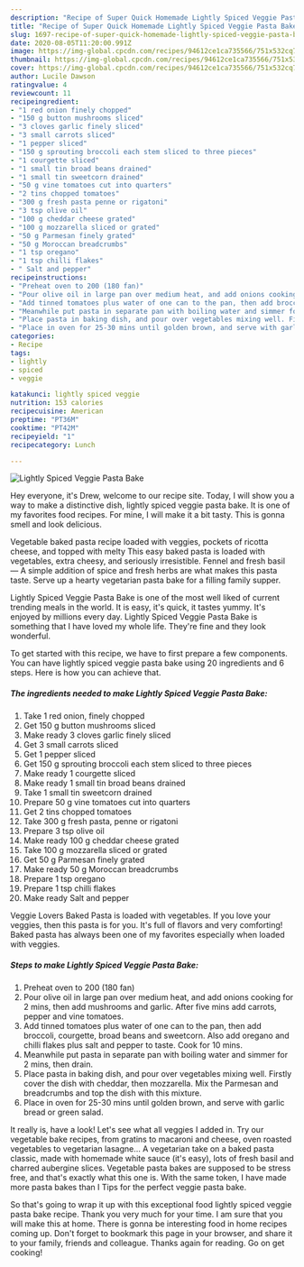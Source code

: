 ```yaml
---
description: "Recipe of Super Quick Homemade Lightly Spiced Veggie Pasta Bake"
title: "Recipe of Super Quick Homemade Lightly Spiced Veggie Pasta Bake"
slug: 1697-recipe-of-super-quick-homemade-lightly-spiced-veggie-pasta-bake
date: 2020-08-05T11:20:00.991Z
image: https://img-global.cpcdn.com/recipes/94612ce1ca735566/751x532cq70/lightly-spiced-veggie-pasta-bake-recipe-main-photo.jpg
thumbnail: https://img-global.cpcdn.com/recipes/94612ce1ca735566/751x532cq70/lightly-spiced-veggie-pasta-bake-recipe-main-photo.jpg
cover: https://img-global.cpcdn.com/recipes/94612ce1ca735566/751x532cq70/lightly-spiced-veggie-pasta-bake-recipe-main-photo.jpg
author: Lucile Dawson
ratingvalue: 4
reviewcount: 11
recipeingredient:
- "1 red onion finely chopped"
- "150 g button mushrooms sliced"
- "3 cloves garlic finely sliced"
- "3 small carrots sliced"
- "1 pepper sliced"
- "150 g sprouting broccoli each stem sliced to three pieces"
- "1 courgette sliced"
- "1 small tin broad beans drained"
- "1 small tin sweetcorn drained"
- "50 g vine tomatoes cut into quarters"
- "2 tins chopped tomatoes"
- "300 g fresh pasta penne or rigatoni"
- "3 tsp olive oil"
- "100 g cheddar cheese grated"
- "100 g mozzarella sliced or grated"
- "50 g Parmesan finely grated"
- "50 g Moroccan breadcrumbs"
- "1 tsp oregano"
- "1 tsp chilli flakes"
- " Salt and pepper"
recipeinstructions:
- "Preheat oven to 200 (180 fan)"
- "Pour olive oil in large pan over medium heat, and add onions cooking for 2 mins, then add mushrooms and garlic. After five mins add carrots, pepper and vine tomatoes."
- "Add tinned tomatoes plus water of one can to the pan, then add broccoli, courgette, broad beans and sweetcorn. Also add oregano and chilli flakes plus salt and pepper to taste. Cook for 10 mins."
- "Meanwhile put pasta in separate pan with boiling water and simmer for 2 mins, then drain."
- "Place pasta in baking dish, and pour over vegetables mixing well. Firstly cover the dish with cheddar, then mozzarella. Mix the Parmesan and breadcrumbs and top the dish with this mixture."
- "Place in oven for 25-30 mins until golden brown, and serve with garlic bread or green salad."
categories:
- Recipe
tags:
- lightly
- spiced
- veggie

katakunci: lightly spiced veggie 
nutrition: 153 calories
recipecuisine: American
preptime: "PT36M"
cooktime: "PT42M"
recipeyield: "1"
recipecategory: Lunch

---
```



![Lightly Spiced Veggie Pasta Bake](https://img-global.cpcdn.com/recipes/94612ce1ca735566/751x532cq70/lightly-spiced-veggie-pasta-bake-recipe-main-photo.jpg)

Hey everyone, it's Drew, welcome to our recipe site. Today, I will show you a way to make a distinctive dish, lightly spiced veggie pasta bake. It is one of my favorites food recipes. For mine, I will make it a bit tasty. This is gonna smell and look delicious.

Vegetable baked pasta recipe loaded with veggies, pockets of ricotta cheese, and topped with melty This easy baked pasta is loaded with vegetables, extra cheesy, and seriously irresistible. Fennel and fresh basil — A simple addition of spice and fresh herbs are what makes this pasta taste. Serve up a hearty vegetarian pasta bake for a filling family supper.

Lightly Spiced Veggie Pasta Bake is one of the most well liked of current trending meals in the world. It is easy, it's quick, it tastes yummy. It's enjoyed by millions every day. Lightly Spiced Veggie Pasta Bake is something that I have loved my whole life. They're fine and they look wonderful.


To get started with this recipe, we have to first prepare a few components. You can have lightly spiced veggie pasta bake using 20 ingredients and 6 steps. Here is how you can achieve that.

<!--inarticleads1-->

##### The ingredients needed to make Lightly Spiced Veggie Pasta Bake:

1. Take 1 red onion, finely chopped
1. Get 150 g button mushrooms sliced
1. Make ready 3 cloves garlic finely sliced
1. Get 3 small carrots sliced
1. Get 1 pepper sliced
1. Get 150 g sprouting broccoli each stem sliced to three pieces
1. Make ready 1 courgette sliced
1. Make ready 1 small tin broad beans drained
1. Take 1 small tin sweetcorn drained
1. Prepare 50 g vine tomatoes cut into quarters
1. Get 2 tins chopped tomatoes
1. Take 300 g fresh pasta, penne or rigatoni
1. Prepare 3 tsp olive oil
1. Make ready 100 g cheddar cheese grated
1. Take 100 g mozzarella sliced or grated
1. Get 50 g Parmesan finely grated
1. Make ready 50 g Moroccan breadcrumbs
1. Prepare 1 tsp oregano
1. Prepare 1 tsp chilli flakes
1. Make ready  Salt and pepper


Veggie Lovers Baked Pasta is loaded with vegetables. If you love your veggies, then this pasta is for you. It&#39;s full of flavors and very comforting! Baked pasta has always been one of my favorites especially when loaded with veggies. 

<!--inarticleads2-->

##### Steps to make Lightly Spiced Veggie Pasta Bake:

1. Preheat oven to 200 (180 fan)
1. Pour olive oil in large pan over medium heat, and add onions cooking for 2 mins, then add mushrooms and garlic. After five mins add carrots, pepper and vine tomatoes.
1. Add tinned tomatoes plus water of one can to the pan, then add broccoli, courgette, broad beans and sweetcorn. Also add oregano and chilli flakes plus salt and pepper to taste. Cook for 10 mins.
1. Meanwhile put pasta in separate pan with boiling water and simmer for 2 mins, then drain.
1. Place pasta in baking dish, and pour over vegetables mixing well. Firstly cover the dish with cheddar, then mozzarella. Mix the Parmesan and breadcrumbs and top the dish with this mixture.
1. Place in oven for 25-30 mins until golden brown, and serve with garlic bread or green salad.


It really is, have a look! Let&#39;s see what all veggies I added in. Try our vegetable bake recipes, from gratins to macaroni and cheese, oven roasted vegetables to vegetarian lasagne… A vegetarian take on a baked pasta classic, made with homemade white sauce (it&#39;s easy), lots of fresh basil and charred aubergine slices. Vegetable pasta bakes are supposed to be stress free, and that&#39;s exactly what this one is. With the same token, I have made more pasta bakes than I Tips for the perfect veggie pasta bake. 

So that's going to wrap it up with this exceptional food lightly spiced veggie pasta bake recipe. Thank you very much for your time. I am sure that you will make this at home. There is gonna be interesting food in home recipes coming up. Don't forget to bookmark this page in your browser, and share it to your family, friends and colleague. Thanks again for reading. Go on get cooking!
